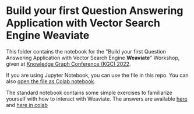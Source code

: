 # Build your first Question Answering Application with Vector Search Engine **Weaviate**

This folder contains the notebook for the "Build your first Question Answering Application with Vector Search Engine **Weaviate**" Workshop, given at [Knowledge Graph Conference (KGC) 2022](https://www.knowledgegraph.tech/kgc-2022-tutorial-ml-model-with-the-vector-database-weaviate/). 

If you are using Jupyter Notebook, you can use the file in this repo. You can also [open the file as Colab notebook](https://colab.research.google.com/github/semi-technologies/weaviate-examples/blob/main/question-answering-application-with-weaviate-workshop/question-answering-application-with-weaviate-workshop.ipynb).

The standard notebook contains some simple exercises to familiarize yourself with how to interact with Weaviate. The answers are available [here](ANSWERS-INCLUDED-question-answering-application-with-weaviate-workshop.ipynb) and [here in colab](https://colab.research.google.com/github/semi-technologies/weaviate-examples/blob/main/question-answering-application-with-weaviate-workshop/ANSWERS-INCLUDED-question-answering-application-with-weaviate-workshop.ipynb)
